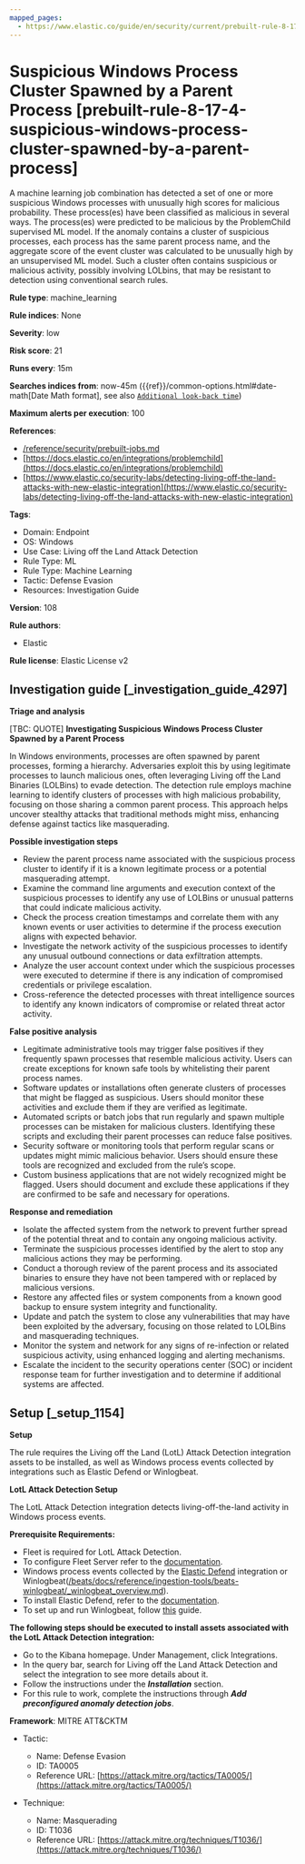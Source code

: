 ```yaml
---
mapped_pages:
  - https://www.elastic.co/guide/en/security/current/prebuilt-rule-8-17-4-suspicious-windows-process-cluster-spawned-by-a-parent-process.html
---
```


# Suspicious Windows Process Cluster Spawned by a Parent Process [prebuilt-rule-8-17-4-suspicious-windows-process-cluster-spawned-by-a-parent-process]

A machine learning job combination has detected a set of one or more suspicious Windows processes with unusually high scores for malicious probability. These process(es) have been classified as malicious in several ways. The process(es) were predicted to be malicious by the ProblemChild supervised ML model. If the anomaly contains a cluster of suspicious processes, each process has the same parent process name, and the aggregate score of the event cluster was calculated to be unusually high by an unsupervised ML model. Such a cluster often contains suspicious or malicious activity, possibly involving LOLbins, that may be resistant to detection using conventional search rules.

**Rule type**: machine_learning

**Rule indices**: None

**Severity**: low

**Risk score**: 21

**Runs every**: 15m

**Searches indices from**: now-45m ({{ref}}/common-options.html#date-math[Date Math format], see also [`Additional look-back time`](docs-content://solutions/security/detect-and-alert/create-detection-rule.md#rule-schedule))

**Maximum alerts per execution**: 100

**References**:

* [/reference/security/prebuilt-jobs.md](/reference/prebuilt-jobs.md)
* [https://docs.elastic.co/en/integrations/problemchild](https://docs.elastic.co/en/integrations/problemchild)
* [https://www.elastic.co/security-labs/detecting-living-off-the-land-attacks-with-new-elastic-integration](https://www.elastic.co/security-labs/detecting-living-off-the-land-attacks-with-new-elastic-integration)

**Tags**:

* Domain: Endpoint
* OS: Windows
* Use Case: Living off the Land Attack Detection
* Rule Type: ML
* Rule Type: Machine Learning
* Tactic: Defense Evasion
* Resources: Investigation Guide

**Version**: 108

**Rule authors**:

* Elastic

**Rule license**: Elastic License v2

## Investigation guide [_investigation_guide_4297]

**Triage and analysis**

[TBC: QUOTE]
**Investigating Suspicious Windows Process Cluster Spawned by a Parent Process**

In Windows environments, processes are often spawned by parent processes, forming a hierarchy. Adversaries exploit this by using legitimate processes to launch malicious ones, often leveraging Living off the Land Binaries (LOLBins) to evade detection. The detection rule employs machine learning to identify clusters of processes with high malicious probability, focusing on those sharing a common parent process. This approach helps uncover stealthy attacks that traditional methods might miss, enhancing defense against tactics like masquerading.

**Possible investigation steps**

* Review the parent process name associated with the suspicious process cluster to identify if it is a known legitimate process or a potential masquerading attempt.
* Examine the command line arguments and execution context of the suspicious processes to identify any use of LOLBins or unusual patterns that could indicate malicious activity.
* Check the process creation timestamps and correlate them with any known events or user activities to determine if the process execution aligns with expected behavior.
* Investigate the network activity of the suspicious processes to identify any unusual outbound connections or data exfiltration attempts.
* Analyze the user account context under which the suspicious processes were executed to determine if there is any indication of compromised credentials or privilege escalation.
* Cross-reference the detected processes with threat intelligence sources to identify any known indicators of compromise or related threat actor activity.

**False positive analysis**

* Legitimate administrative tools may trigger false positives if they frequently spawn processes that resemble malicious activity. Users can create exceptions for known safe tools by whitelisting their parent process names.
* Software updates or installations often generate clusters of processes that might be flagged as suspicious. Users should monitor these activities and exclude them if they are verified as legitimate.
* Automated scripts or batch jobs that run regularly and spawn multiple processes can be mistaken for malicious clusters. Identifying these scripts and excluding their parent processes can reduce false positives.
* Security software or monitoring tools that perform regular scans or updates might mimic malicious behavior. Users should ensure these tools are recognized and excluded from the rule’s scope.
* Custom business applications that are not widely recognized might be flagged. Users should document and exclude these applications if they are confirmed to be safe and necessary for operations.

**Response and remediation**

* Isolate the affected system from the network to prevent further spread of the potential threat and to contain any ongoing malicious activity.
* Terminate the suspicious processes identified by the alert to stop any malicious actions they may be performing.
* Conduct a thorough review of the parent process and its associated binaries to ensure they have not been tampered with or replaced by malicious versions.
* Restore any affected files or system components from a known good backup to ensure system integrity and functionality.
* Update and patch the system to close any vulnerabilities that may have been exploited by the adversary, focusing on those related to LOLBins and masquerading techniques.
* Monitor the system and network for any signs of re-infection or related suspicious activity, using enhanced logging and alerting mechanisms.
* Escalate the incident to the security operations center (SOC) or incident response team for further investigation and to determine if additional systems are affected.


## Setup [_setup_1154]

**Setup**

The rule requires the Living off the Land (LotL) Attack Detection integration assets to be installed, as well as Windows process events collected by integrations such as Elastic Defend or Winlogbeat.

**LotL Attack Detection Setup**

The LotL Attack Detection integration detects living-off-the-land activity in Windows process events.

**Prerequisite Requirements:**

* Fleet is required for LotL Attack Detection.
* To configure Fleet Server refer to the [documentation](docs-content://reference/ingestion-tools/fleet/fleet-server.md).
* Windows process events collected by the [Elastic Defend](https://docs.elastic.co/en/integrations/endpoint) integration or Winlogbeat([/beats/docs/reference/ingestion-tools/beats-winlogbeat/_winlogbeat_overview.md](beats://docs/reference/winlogbeat/_winlogbeat_overview.md)).
* To install Elastic Defend, refer to the [documentation](docs-content://solutions/security/configure-elastic-defend/install-elastic-defend.md).
* To set up and run Winlogbeat, follow [this](beats://docs/reference/winlogbeat/winlogbeat-installation-configuration.md) guide.

**The following steps should be executed to install assets associated with the LotL Attack Detection integration:**

* Go to the Kibana homepage. Under Management, click Integrations.
* In the query bar, search for Living off the Land Attack Detection and select the integration to see more details about it.
* Follow the instructions under the ***Installation*** section.
* For this rule to work, complete the instructions through ***Add preconfigured anomaly detection jobs***.

**Framework**: MITRE ATT&CKTM

* Tactic:

    * Name: Defense Evasion
    * ID: TA0005
    * Reference URL: [https://attack.mitre.org/tactics/TA0005/](https://attack.mitre.org/tactics/TA0005/)

* Technique:

    * Name: Masquerading
    * ID: T1036
    * Reference URL: [https://attack.mitre.org/techniques/T1036/](https://attack.mitre.org/techniques/T1036/)



